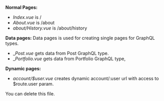 **Normal Pages:**
- _Index.vue_ is /
- _About.vue_ is /about
- _about/History.vue_ is /about/history

**Data pages:**
Data pages is used for creating single pages for GraphQL types.
- __Post.vue_ gets data from Post GraphQL type.
- __Portfolio.vue_ gets data from Portfolio GraphQL type,

**Dynamic pages:**
- _account/$user.vue_ creates dynamic account/:user url with access to $route.user param.

You can delete this file.
